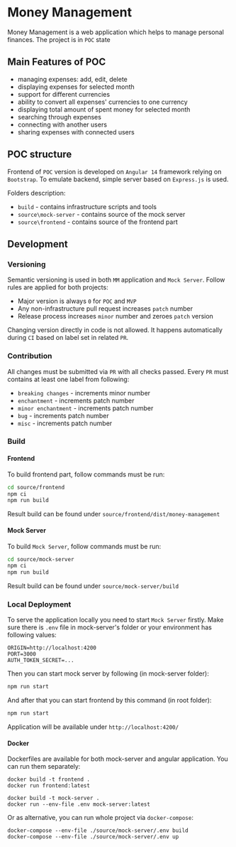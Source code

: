 # Money Management

Money Management is a web application which helps to manage personal finances. The project is in `POC` state

## Main Features of POC

- managing expenses: add, edit, delete
- displaying expenses for selected month
- support for different currencies
- ability to convert all expenses' currencies to one currency
- displaying total amount of spent money for selected month
- searching through expenses
- connecting with another users
- sharing expenses with connected users

## POC structure

Frontend of `POC` version is developed on `Angular 14` framework relying on `Bootstrap`. To emulate backend, simple server based on `Express.js` is used.

Folders description:

- `build` - contains infrastructure scripts and tools
- `source\mock-server` - contains source of the mock server
- `source\frontend` - contains source of the frontend part

## Development

### Versioning

Semantic versioning is used in both `MM` application and `Mock Server`. Follow rules are applied for both projects:

- Major version is always `0` for `POC` and `MVP`
- Any non-infrastructure pull request increases `patch` number
- Release process increases `minor` number and zeroes `patch` version

Changing version directly in code is not allowed. It happens automatically during `CI` based on label set in related `PR`.

### Contribution

All changes must be submitted via `PR` with all checks passed. Every `PR` must contains at least one label from following:

- `breaking changes` - increments minor number
- `enchantment` - increments patch number
- `minor enchantment` - increments patch number
- `bug` - increments patch number
- `misc` - increments patch number

### Build

#### Frontend

To build frontend part, follow commands must be run:

```bash
cd source/frontend
npm ci
npm run build
```

Result build can be found under `source/frontend/dist/money-management`

#### Mock Server

To build `Mock Server`, follow commands must be run:

```bash
cd source/mock-server
npm ci
npm run build
```

Result build can be found under `source/mock-server/build`

### Local Deployment

To serve the application locally you need to start `Mock Server` firstly.
Make sure there is `.env` file in mock-server's folder or your environment has following values:

```
ORIGIN=http://localhost:4200
PORT=3000
AUTH_TOKEN_SECRET=...
```

Then you can start mock server by following (in mock-server folder):

```bash
npm run start
```

And after that you can start frontend by this command (in root folder):

```bash
npm run start
```

Application will be available under `http://localhost:4200/`

#### Docker

Dockerfiles are available for both mock-server and angular application. You can run them separately:

```
docker build -t frontend .
docker run frontend:latest
```

```
docker build -t mock-server .
docker run --env-file .env mock-server:latest
```

Or as alternative, you can run whole project via `docker-compose`:

```
docker-compose --env-file ./source/mock-server/.env build
docker-compose --env-file ./source/mock-server/.env up
```
